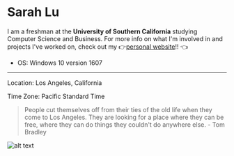 Sarah Lu
=========
I am a freshman at the **University of Southern California** studying Computer Science and Business. For more info on what I'm involved in
and projects I've worked on, check out my :point_right:[personal website](www.sarahlu.space)!! :point_left:

- OS: Windows 10 version 1607

___

Location: Los Angeles, California

Time Zone: Pacific Standard Time



>People cut themselves off from their ties of the old life when they come to Los Angeles. They are looking for a place where they can be free, where they can do things they couldn't do anywhere else. - Tom Bradley

![alt text](http://cdn.pcwallart.com/images/los-angeles-tumblr-wallpaper-1.jpg)


